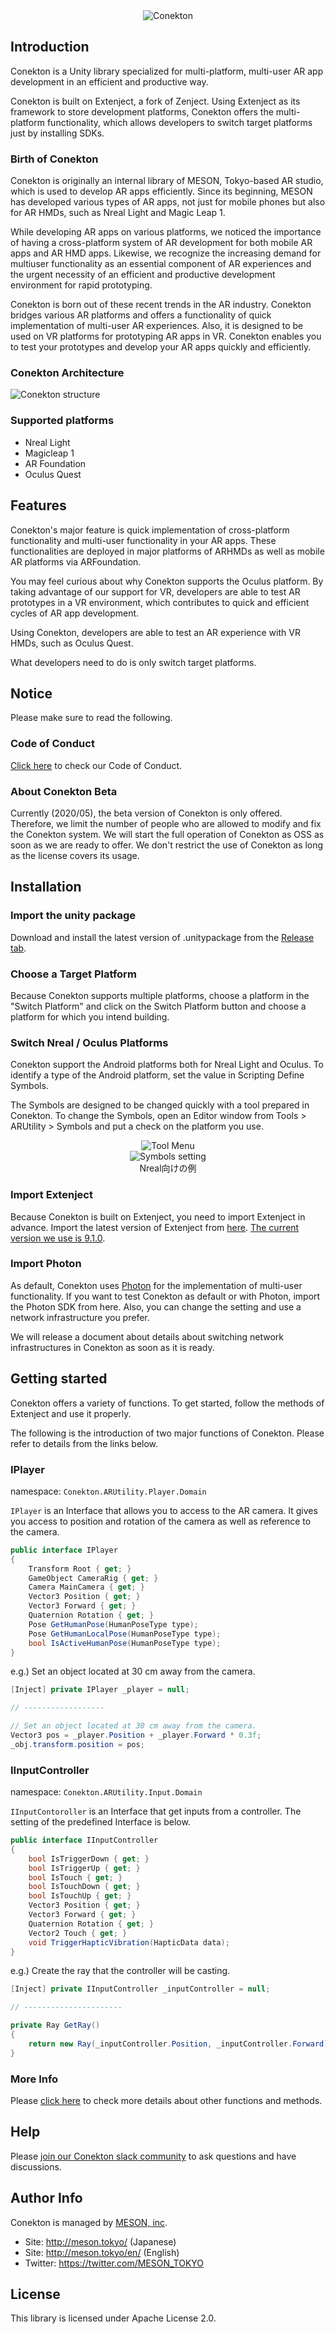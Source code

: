 <div align="center">
<img src="../jp/images/Logo_White.png" title="Conekton" />
</div>


## Introduction

Conekton is a Unity library specialized for multi-platform, multi-user AR app development in an efficient and productive way. 

Conekton is built on Extenject, a fork of Zenject. Using Extenject as its framework to store development platforms, Conekton offers the multi-platform functionality, which allows developers to switch target platforms just by installing SDKs.




### Birth of Conekton

Conekton is originally an internal library of MESON, Tokyo-based AR studio, which is used to develop AR apps efficiently. Since its beginning, MESON has developed various types of AR apps, not just for mobile phones but also for AR HMDs, such as Nreal Light and Magic Leap 1. 

While developing AR apps on various platforms, we noticed the importance of having a cross-platform system of AR development for both mobile AR apps and AR HMD apps. Likewise, we recognize the increasing demand for multiuser functionality as an essential component of AR experiences and the urgent necessity of an efficient and productive development environment for rapid prototyping.

Conekton is born out of these recent trends in the AR industry. Conekton bridges various AR platforms and offers a functionality of quick implementation of multi-user AR experiences. Also, it is designed to be used on VR platforms for prototyping AR apps in VR. Conekton enables you to test your prototypes and develop your AR apps quickly and efficiently.




### Conekton Architecture

![Conekton structure](../jp/images/Img_Conekton.jpg)

### Supported platforms
- Nreal Light
- Magicleap 1
- AR Foundation
- Oculus Quest



## Features

Conekton's major feature is quick implementation of cross-platform functionality and multi-user functionality in your AR apps. These functionalities are deployed in major platforms of ARHMDs as well as mobile AR platforms via ARFoundation.

You may feel curious about why Conekton supports the Oculus platform. By taking advantage of our support for VR, developers are able to test AR prototypes in a VR environment, which contributes to quick and efficient cycles of AR app development.

Using Conekton, developers are able to test an AR experience with VR HMDs, such as Oculus Quest.

What developers need to do is only switch target platforms.



## Notice
Please make sure to read the following.

### Code of Conduct

[Click here](./code_of_conduct.md) to check our Code of Conduct.

### About Conekton Beta

Currently (2020/05), the beta version of Conekton is only offered. Therefore, we limit the number of people who are allowed to modify and fix the Conekton system. We will start the full operation of Conekton as OSS as soon as we are ready to offer. We don't restrict the use of Conekton as long as the license covers its usage.




## Installation

### Import the unity package

Download and install the latest version of .unitypackage from the [Release tab](https://github.com/MESON-inc/Conekton/releases).



### Choose a Target Platform

Because Conekton supports multiple platforms, choose a platform in the "Switch Platform" and click on the Switch Platform button and choose a platform for which you intend building.



### Switch Nreal / Oculus Platforms

Conekton support the Android platforms both for Nreal Light and Oculus. To identify a type of the Android platform, set the value in Scripting Define Symbols.

The Symbols are designed to be changed quickly with a tool prepared in Conekton. To change the Symbols, open an Editor window from Tools > ARUtility > Symbols and put a check on the platform you use.

<div align="center">
<img src="../jp/images/tool-menu.png" title="Tool Menu" /><br />
</div>

<div align="center">
<img src="../jp/images/symbols-setting.png" title="Symbols setting" /><br />
Nreal向けの例
</div>



### Import Extenject

Because Conekton is built on Extenject, you need to import Extenject in advance. 
Import the latest version of Extenject from [here](https://github.com/svermeulen/Extenject). [The current version we use is 9.1.0](https://github.com/svermeulen/Extenject/releases/tag/v9.1.0).



### Import Photon

As default, Conekton uses [Photon](https://assetstore.unity.com/packages/tools/network/pun-2-free-119922) for the implementation of multi-user functionality. If you want to test Conekton as default or with Photon, import the Photon SDK from here. 
Also, you can change the setting and use a network infrastructure you prefer.

We will release a document about details about switching network infrastructures in Conekton as soon as it is ready.




## Getting started

Conekton offers a variety of functions. 
To get started, follow the methods of Extenject and use it properly.

The following is the introduction of two major functions of Conekton.
Please refer to details from the links below.


### IPlayer

namespace: `Conekton.ARUtility.Player.Domain`

`IPlayer` is an Interface that allows you to access to the AR camera. 
It gives you access to position and rotation of the camera as well as reference to the camera.

```c#
public interface IPlayer
{
    Transform Root { get; }
    GameObject CameraRig { get; }
    Camera MainCamera { get; }
    Vector3 Position { get; }
    Vector3 Forward { get; }
    Quaternion Rotation { get; }
    Pose GetHumanPose(HumanPoseType type);
    Pose GetHumanLocalPose(HumanPoseType type);
    bool IsActiveHumanPose(HumanPoseType type);
}
```

e.g.) Set an object located at 30 cm away from the camera.

```c#
[Inject] private IPlayer _player = null;

// ------------------

// Set an object located at 30 cm away from the camera.
Vector3 pos = _player.Position + _player.Forward * 0.3f;
_obj.transform.position = pos;
```



### IInputController

namespace: `Conekton.ARUtility.Input.Domain`

`IInputContoroller` is an Interface that get inputs from a controller. 
The setting of the predefined Interface is below.

```c#
public interface IInputController
{
    bool IsTriggerDown { get; }
    bool IsTriggerUp { get; }
    bool IsTouch { get; }
    bool IsTouchDown { get; }
    bool IsTouchUp { get; }
    Vector3 Position { get; }
    Vector3 Forward { get; }
    Quaternion Rotation { get; }
    Vector2 Touch { get; }
    void TriggerHapticVibration(HapticData data);
}
```

e.g.) Create the ray that the controller will be casting.

```c#
[Inject] private IInputController _inputController = null;

// ----------------------

private Ray GetRay()
{
    return new Ray(_inputController.Position, _inputController.Forward);
}
```



### More Info

Please [click here](./GettingStarted.md) to check more details about other functions and methods.



## Help

Please [join our Conekton slack community](https://join.slack.com/t/conekton/shared_invite/zt-eg7c7eur-OfjrkZ2zHHVUoOX_8HKzpg) to ask questions and have discussions.



## Author Info

Conekton is managed by [MESON, inc](http://meson.tokyo/).

- Site: http://meson.tokyo/ (Japanese)
- Site: http://meson.tokyo/en/ (English)
- Twitter: https://twitter.com/MESON_TOKYO



## License

This library is licensed under Apache License 2.0.
